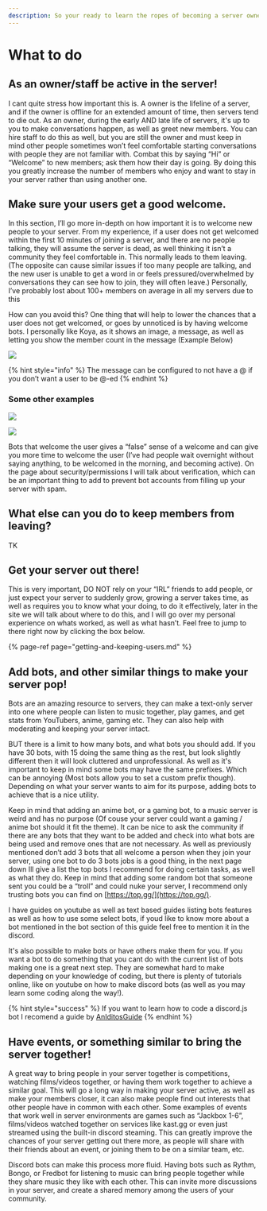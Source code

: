 ```yaml
---
description: So your ready to learn the ropes of becoming a server owner?
---
```


# What to do

## **As an owner/staff be active in the server!**

I cant quite stress how important this is. A owner is the lifeline of a server, and if the owner is offline for an extended amount of time, then servers tend to die out. As an owner, during the early AND late life of servers, it's up to you to make conversations happen, as well as greet new members. You can hire staff to do this as well, but you are still the owner and must keep in mind other people sometimes won’t feel comfortable starting conversations with people they are not familiar with. Combat this by saying “Hi” or “Welcome” to new members; ask them how their day is going. By doing this you greatly increase the number of members who enjoy and want to stay in your server rather than using another one.  


## Make sure your users get a good welcome.

In this section, I’ll go more in-depth on how important it is to welcome new people to your server. From my experience, if a user does not get welcomed within the first 10 minutes of joining a server, and there are no people talking, they will assume the server is dead, as well thinking it isn’t a community they feel comfortable in. This normally leads to them leaving. \(The opposite can cause similar issues if too many people are talking, and the new user is unable to get a word in or feels pressured/overwhelmed by conversations they can see how to join, they will often leave.\) Personally, I’ve probably lost about 100+ members on average in all my servers due to this  


How can you avoid this? One thing that will help to lower the chances that a user does not get welcomed, or goes by unnoticed is by having welcome bots. I personally like Koya, as it shows an image, a message, as well as letting you show the member count in the message \(Example Below\)  


![](https://lh4.googleusercontent.com/Ysf4RymCuOYdca5zGDbnNv9mlfF6wmd2voKOFWO_xHPGWJ01_kK_FGsFbz_n3rCecnlQv1nwGwZspnO-dg9EEy1fN9NCj-owPTCHKANe3JPF-ZwB9o5Nt1q8BuSxSlR-UrKW6fKZ)

{% hint style="info" %}
The message can be configured to not have a @ if you don’t want a user to be @-ed
{% endhint %}

### Some other examples

![](https://lh4.googleusercontent.com/bE8cSqeke_xLuNgKAVpddnpmGo8WgzJtGQ07RcLKt_TkAwdVimqRvfDrJfhZP29anP8ri84usUFirIZadouIaasicY_v72qLFHz2B-WOKICVmJxRD-CthzuLBhjfyDFRTtzoljkx)

![](https://lh3.googleusercontent.com/vzDmrDmt6I8EQB78HDSn8Ub-AFT5iJmE-iifAosT5mb84WaxdAwsMol2-CwAm04Q7upLa2tF9jGdkbQtsGgiN1Ht3PQnjF-0KEFhlRH4X7jNOE83bI8cfupQnoSCwIoxW0c-1NFe)

Bots that welcome the user gives a “false” sense of a welcome and can give you more time to welcome the user \(I’ve had people wait overnight without saying anything, to be welcomed in the morning, and becoming active\). On the page about security/permissions I will talk about verification, which can be an important thing to add to prevent bot accounts from filling up your server with spam. 

## What else can you do to keep members from leaving?

TK

## Get your server out there!

This is very important, DO NOT rely on your “IRL” friends to add people, or just expect your server to suddenly grow, growing a server takes time, as well as requires you to know what your doing, to do it effectively, later in the site we will talk about where to do this, and I will go over my personal experience on whats worked, as well as what hasn’t. Feel free to jump to there right now by clicking the box below.

{% page-ref page="getting-and-keeping-users.md" %}

## Add bots, and other similar things to make your server pop!

Bots are an amazing resource to servers, they can make a text-only server into one where people can listen to music together, play games, and get stats from YouTubers, anime, gaming etc. They can also help with moderating and keeping your server intact.

BUT there is a limit to how many bots, and what bots you should add. If you have 30 bots, with 15 doing the same thing as the rest, but look slightly different then it will look cluttered and unprofessional. As well as it's important to keep in mind some bots may have the same prefixes. Which can be annoying \(Most bots allow you to set a custom prefix though\). Depending on what your server wants to aim for its purpose, adding bots to achieve that is a nice utility.

Keep in mind that adding an anime bot, or a gaming bot, to a music server is weird and has no purpose \(Of couse your server could want a gaming / anime bot should it fit the theme\). It can be nice to ask the community if there are any bots that they want to be added and check into what bots are being used and remove ones that are not necessary. As well as previously mentioned don’t add 3 bots that all welcome a person when they join your server, using one bot to do 3 bots jobs is a good thing, in the next page down Ill give a list the top bots I recommend for doing certain tasks, as well as what they do. Keep in mind that adding some random bot that someone sent you could be a “troll” and could nuke your server, I recommend only trusting bots you can find on [https://top.gg/](https://top.gg/). 

I have guides on youtube as well as text based guides listing bots features as well as how to use some select bots, if youd like to know more about a bot mentioned in the bot section of this guide feel free to mention it in the discord.

It's also possible to make bots or have others make them for you. If you want a bot to do something that you cant do with the current list of bots making one is a great next step. They are somewhat hard to make depending on your knowledge of coding, but there is plenty of tutorials online, like on youtube on how to make discord bots \(as well as you may learn some coding along the way!\).

{% hint style="success" %}
If you want to learn how to code a discord.js bot I recomend a guide by [AnIditosGuide](https://anidiots.guide/)
{% endhint %}

## Have events, or something similar to bring the server together!

A great way to bring people in your server together is competitions, watching films/videos together, or having them work together to achieve a similar goal. This will go a long way in making your server active, as well as make your members closer, it can also make people find out interests that other people have in common with each other. Some examples of events that work well in server environments are games such as “Jackbox 1-6”, films/videos watched together on services like kast.gg or even just streamed using the built-in discord steaming. This can greatly improve the chances of your server getting out there more, as people will share with their friends about an event, or joining them to be on a similar team, etc.   


Discord bots can make this process more fluid. Having bots such as Rythm, Bongo, or Fredbot for listening to music can bring people together while they share music they like with each other.  This can invite more discussions in your server, and create a shared memory among the users of your community.  




